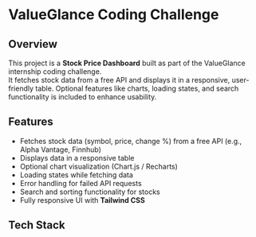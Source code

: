 # ValueGlance Coding Challenge

## Overview

This project is a **Stock Price Dashboard** built as part of the ValueGlance internship coding challenge.  
It fetches stock data from a free API and displays it in a responsive, user-friendly table. Optional features like charts, loading states, and search functionality is included to enhance usability.

## Features

- Fetches stock data (symbol, price, change %) from a free API (e.g., Alpha Vantage, Finnhub)
- Displays data in a responsive table
- Optional chart visualization (Chart.js / Recharts)
- Loading states while fetching data
- Error handling for failed API requests
- Search and sorting functionality for stocks
- Fully responsive UI with **Tailwind CSS**

## Tech Stack

